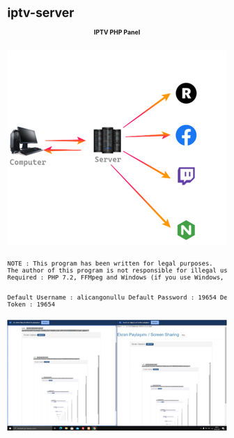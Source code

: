 # iptv-server
<center><b>IPTV PHP Panel</b></center><br>
<br>
<center><img src="tanitim/algo.png"></center><br>
<pre>
NOTE : This program has been written for legal purposes. 
The author of this program is not responsible for illegal uses.
Required : PHP 7.2, FFMpeg and Windows (if you use Windows, you cannot setup ffmpeg) / Linux

Default Username : alicangonullu
Default Password : 19654
Default Token : 19654
</pre>
<center><img src="tanitim/scr.png"></center><br>